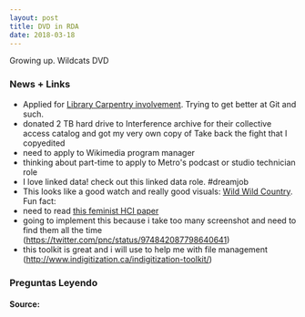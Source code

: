 ```yaml
---
layout: post
title: DVD in RDA
date: 2018-03-18
---
```


<div class="show"> Growing up. Wildcats DVD </div>

### News + Links
* Applied for [Library Carpentry involvement](https://docs.google.com/forms/d/e/1FAIpQLScd90vQzJcxGsT3rRtY5bZsf4oMRX0HEhzfLV16bDSDVtxNrw/viewform). Trying to get better at Git and such.
* donated 2 TB hard drive to Interference archive for their collective access catalog and got my very own copy of Take back the fight that I copyedited
* need to apply to Wikimedia program manager
* thinking about part-time to apply to Metro's podcast or studio technician role 
* I love linked data! check out this linked data role. #dreamjob
* This looks like a good watch and really good visuals: [Wild Wild Country](https://twitter.com/Rapnige/status/971101979484200960). Fun fact: 
* need to read [this feminist HCI paper](https://cfiesler.files.wordpress.com/2016/02/chi2016_ao3_fiesler.pdf)
* going to implement this because i take too many screenshot and need to find them all the time (https://twitter.com/pnc/status/974842087798640641)
* this toolkit is great and i will use to help me with file management (http://www.indigitization.ca/indigitization-toolkit/)


### Preguntas Leyendo
#### Source:

